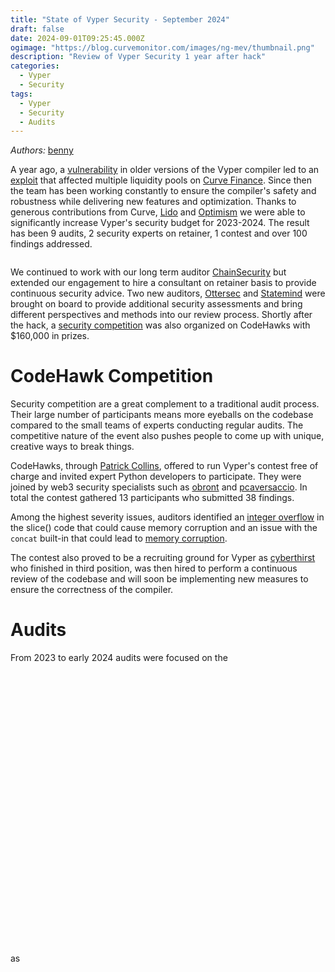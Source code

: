 ```yaml
---
title: "State of Vyper Security - September 2024"
draft: false
date: 2024-09-01T09:25:45.000Z
ogimage: "https://blog.curvemonitor.com/images/ng-mev/thumbnail.png"
description: "Review of Vyper Security 1 year after hack"
categories:
  - Vyper
  - Security
tags:
  - Vyper
  - Security
  - Audits
---
```


_Authors:_ [benny](https://warpcast.com/bennylada)


A year ago, a [vulnerability](https://hackmd.io/@vyperlang/HJUgNMhs2) in older versions of the Vyper compiler led to an [exploit](https://hackmd.io/@LlamaRisk/BJzSKHNjn) that affected multiple liquidity pools on [Curve Finance](https://www.curve.fi).
Since then the team has been working constantly to ensure the compiler's safety and robustness while delivering new features and optimization.
Thanks to generous contributions from Curve, [Lido](https://lido.fi/) and [Optimism](https://retrofunding.optimism.io/) we were able to significantly increase Vyper's security budget for 2023-2024. 
The result has been 9 audits, 2 security experts on retainer, 1 contest and over 100 findings addressed.


<div id="chart" class="chart"></div>
<script src="https://d3js.org/d3.v7.min.js"></script>
<link rel="preconnect" href="https://fonts.googleapis.com">
<link rel="preconnect" href="https://fonts.gstatic.com" crossorigin>
<link href="https://fonts.googleapis.com/css2?family=JetBrains+Mono:ital,wght@0,100..800;1,100..800&family=SUSE:wght@100..800&display=swap" rel="stylesheet">
<script src="../../js/vyper-security/timeline.js"></script>

<style>
    :root {
        --background-color: None;
        --tooltip-background-color: white;
        --alt-background-color: #f0f0f0;
        --text-color: black;
        --bar-color: rgba(159, 76, 242, 0.9);
        --bar-color-light: rgba(159, 76, 242, 0.6);
    }

    html.dark {
        --background-color: None;
        --tooltip-background-color: #202020;
        --alt-background-color: rgba(50, 50, 50, 0.3);
        --text-color: #e0e0e0;
        --bar-color: rgba(159, 76, 242, 0.7);
        --bar-color-light: rgba(159, 76, 242, 0.4);
    }

    .chart, .tooltip {
        font-family: "JetBrains Mono", sans-serif;
        color: var(--text-color);
        background-color: var(--background-color);
        overflow-x: auto;
    }
    .chart { width: 100%; overflow-x: auto; }
    .bar:hover { fill: rgba(159, 76, 242, 0.5); }
    .axis-label { font-size: 14px; }
    .target-label { font-size: 13px; }
    .tooltip {
        position: absolute;
        background-color: var(--tooltip-background-color);
        border: 1px solid #ddd;
        border-radius: 5px;
        padding: 10px;
        font-size: 14px;
        opacity: 0;
        transition: opacity 0.3s;
        pointer-events: none;
        z-index: 10;
    }
    .tooltip.active {
        pointer-events: auto;
    }
    .tooltip-dot {
        display: inline-block;
        width: 10px;
        height: 10px;
        border-radius: 50%;
        margin-right: 5px;
    }
    .tooltip a {
        display: block;
        margin-top: 10px;
        color: #0066cc;
        text-decoration: none;
    }
    .tooltip a:hover {
        text-decoration: underline;
    }
</style>


We continued to work with our long term auditor [ChainSecurity](https://www.chainsecurity.com/) but extended our engagement to hire a consultant on retainer basis to provide continuous security advice.
Two new auditors, [Ottersec](https://osec.io/) and [Statemind](https://statemind.io/) were brought on board to provide additional security assessments and bring different perspectives and methods into our review process.
Shortly after the hack, a [security competition](https://codehawks.cyfrin.io/c/2023-09-vyper-compiler) was also organized on CodeHawks with $160,000 in prizes.

# CodeHawk Competition

Security competition are a great complement to a traditional audit process. 
Their large number of participants means more eyeballs on the codebase compared to the small teams of experts conducting regular audits.
The competitive nature of the event also pushes people to come up with unique, creative ways to break things.

CodeHawks, through [Patrick Collins](https://x.com/patrickalphac?lang=en), offered to run Vyper's contest free of charge and invited expert Python developers to participate.
They were joined by web3 security specialists such as [obront](https://github.com/zobront) and [pcaversaccio](https://github.com/pcaversaccio). 
In total the contest gathered 13 participants who submitted 38 findings.

Among the highest severity issues, auditors identified an [integer overflow](https://github.com/vyperlang/audits/blob/master/audits/CodeHawks_Vyper_September_2023_competitive_audit.md#h-01-integer-overflow-in-slice) in the slice() code that could cause memory corruption and an issue with the `concat` built-in that could lead to [memory corruption](https://github.com/vyperlang/audits/blob/master/audits/CodeHawks_Vyper_September_2023_competitive_audit.md#h-02-concat-built-in-can-corrupt-memory).

The contest also proved to be a recruiting ground for Vyper as [cyberthirst](https://github.com/cyberthirst) who finished in third position, was then hired to perform a continuous review of the codebase and will soon be implementing new measures to ensure the correctness of the compiler.

# Audits

From 2023 to early 2024 audits were focused on the 

<script src="../../js/vyper-security/severity-chart.js"></script>
<style>
.severity-chart {
    width: 100%;
    height: 450px;
    font-family: "JetBrains Mono", sans-serif;
}

.severity-chart text {
    fill: var(--text-color);
}

.severity-chart .domain,
.severity-chart .tick line {
    stroke: var(--text-color);
}
</style>

<div id="severity-chart" class="severity-chart"></div>
as